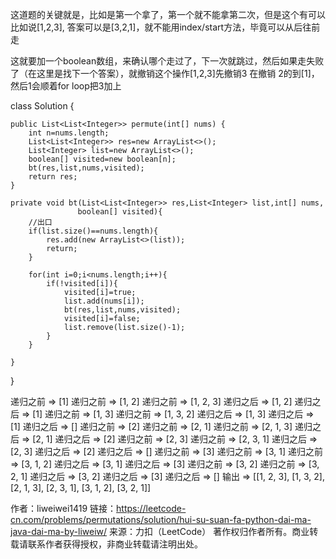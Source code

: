 这道题的关键就是，比如是第一个拿了，第一个就不能拿第二次，但是这个有可以比如说[1,2,3], 答案可以是[3,2,1]，就不能用index/start方法，毕竟可以从后往前走

这就要加一个boolean数组，来确认哪个走过了，下一次就跳过，然后如果走失败了（在这里是找下一个答案），就撤销这个操作[1,2,3]先撤销3 在撤销 2的到[1]，然后1会顺着for loop把3加上

class Solution {

    public List<List<Integer>> permute(int[] nums) {
        int n=nums.length;
        List<List<Integer>> res=new ArrayList<>();
        List<Integer> list=new ArrayList<>();
        boolean[] visited=new boolean[n];
        bt(res,list,nums,visited);
        return res;
    }
    
    private void bt(List<List<Integer>> res,List<Integer> list,int[] nums,
                   boolean[] visited){
        //出口
        if(list.size()==nums.length){
            res.add(new ArrayList<>(list));
            return;
        }
        
        for(int i=0;i<nums.length;i++){
            if(!visited[i]){
                visited[i]=true;
                list.add(nums[i]);
                bt(res,list,nums,visited);
                visited[i]=false;
                list.remove(list.size()-1);
            }
        }
        
    }
 
}


  递归之前 => [1]
  递归之前 => [1, 2]
  递归之前 => [1, 2, 3]
递归之后 => [1, 2]
递归之后 => [1]
  递归之前 => [1, 3]
  递归之前 => [1, 3, 2]
递归之后 => [1, 3]
递归之后 => [1]
递归之后 => []
  递归之前 => [2]
  递归之前 => [2, 1]
  递归之前 => [2, 1, 3]
递归之后 => [2, 1]
递归之后 => [2]
  递归之前 => [2, 3]
  递归之前 => [2, 3, 1]
递归之后 => [2, 3]
递归之后 => [2]
递归之后 => []
  递归之前 => [3]
  递归之前 => [3, 1]
  递归之前 => [3, 1, 2]
递归之后 => [3, 1]
递归之后 => [3]
  递归之前 => [3, 2]
  递归之前 => [3, 2, 1]
递归之后 => [3, 2]
递归之后 => [3]
递归之后 => []
输出 => [[1, 2, 3], [1, 3, 2], [2, 1, 3], [2, 3, 1], [3, 1, 2], [3, 2, 1]]

作者：liweiwei1419
链接：https://leetcode-cn.com/problems/permutations/solution/hui-su-suan-fa-python-dai-ma-java-dai-ma-by-liweiw/
来源：力扣（LeetCode）
著作权归作者所有。商业转载请联系作者获得授权，非商业转载请注明出处。

